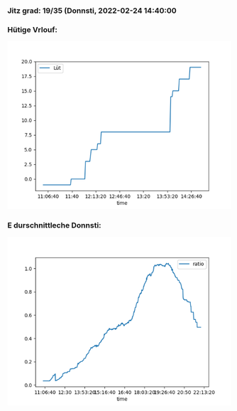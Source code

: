 ### Jitz grad: 19/35 (Donnsti, 2022-02-24 14:40:00

### Hütige Vrlouf:
![Graph](Today.png)

### E durschnittleche Donnsti:
![Graph](Donnsti.png)